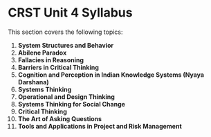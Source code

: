 # CRST Unit 4 Syllabus

This section covers the following topics:

1. **System Structures and Behavior**
2. **Abilene Paradox**
3. **Fallacies in Reasoning**
4. **Barriers in Critical Thinking**
5. **Cognition and Perception in Indian Knowledge Systems (Nyaya Darshana)**
6. **Systems Thinking**
7. **Operational and Design Thinking**
8. **Systems Thinking for Social Change**
9. **Critical Thinking**
10. **The Art of Asking Questions**
11. **Tools and Applications in Project and Risk Management**
